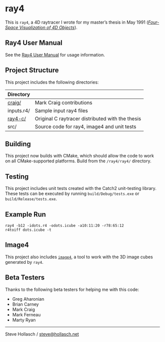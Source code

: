 ray4
====================================================================================================

This is `ray4`, a 4D raytracer I wrote for my master’s thesis in May 1991
([_Four-Space Visualization of 4D Objects_][thesis]).

Ray4 User Manual
-----------------
See the [Ray4 User Manual][] for usage information.


Project Structure
------------------
This project includes the following directories:

  | Directory   |                                                  |
  |-------------|--------------------------------------------------|
  | [craig/][]  | Mark Craig contributions                         |
  | inputs.r4/  | Sample input ray4 files                          |
  | [ray4-c/][] | Original C raytracer distributed with the thesis |
  | src/        | Source code for ray4, image4 and unit tests      |


Building
---------
This project now builds with CMake, which should allow the code to work on all CMake-supported
platforms. Build from the `/ray4/ray4/` directory.


Testing
--------
This project includes unit tests created with the Catch2 unit-testing library. These tests can be
executed by running `build/Debug/tests.exe` or `build/Release/tests.exe`.


Example Run
-----------

    ray4 -b12 -idots.r4 -odots.icube -a10:11:20 -r78:65:12
    r4toiff dots.icube -t


Image4
-------
This project also includes [`image4`][], a tool to work with the 3D image cubes generated by `ray4`.


Beta Testers
------------
Thanks to the following beta testers for helping me with this code:

  - Greg Aharonian
  - Brian Carney
  - Mark Craig
  - Mark Ferneau
  - Marty Ryan

----
Steve Hollasch / steve@hollasch.net



[craig/]:           craig/README.md
[`image4`]:         image4.md
[Ray4 User Manual]: ray4.md
[ray4-c/]:          ray4-c/README.md
[thesis]:           https://hollasch.github.io/ray4/Four-Space_Visualization_of_4D_Objects.html
